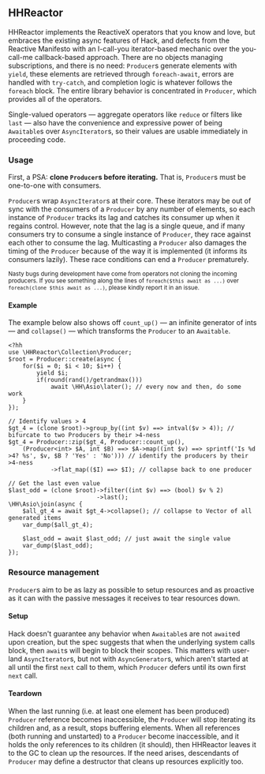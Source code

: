 ## HHReactor

HHReactor implements the ReactiveX operators that you know and love, but embraces the existing async features of Hack, and defects from the Reactive Manifesto with an I-call-you iterator-based mechanic over the you-call-me callback-based approach. There are no objects managing subscriptions, and there is no need: `Producer`s generate elements with `yield`, these elements are retrieved through `foreach-await`, errors are handled with `try-catch`, and completion logic is whatever follows the `foreach` block. The entire library behavior is concentrated in `Producer`, which provides all of the operators.

Single-valued operators &mdash; aggregate operators like `reduce` or filters like `last` &mdash; also have the convenience and expressive power of being `Awaitable`s over `AsyncIterator`s, so their values are usable immediately in proceeding code.

### Usage

First, a PSA: **clone `Producer`s before iterating.** That is, `Producer`s must be one-to-one with consumers.

`Producer`s wrap `AsyncIterator`s at their core. These iterators may be out of sync with the consumers of a `Producer` by any number of elements, so each instance of `Producer` tracks its lag and catches its consumer up when it regains control. However, note that the lag is a single queue, and if many consumers try to consume a single instance of `Producer`, they race against each other to consume the lag. Multicasting a `Producer` also damages the timing of the `Producer` because of the way it is implemented (it informs its consumers lazily). These race conditions can end a `Producer` prematurely.

<sup>Nasty bugs during development have come from operators not cloning the incoming producers. If you see something along the lines of `foreach($this await as ...)` over `foreach(clone $this await as ...)`, please kindly report it in an issue.</sup>

#### Example

The example below also shows off `count_up()` &mdash; an infinite generator of ints &mdash; and `collapse()` &mdash; which transforms the `Producer` to an `Awaitable`.

```hack
<?hh
use \HHReactor\Collection\Producer;
$root = Producer::create(async {
	for($i = 0; $i < 10; $i++) {
		yield $i;
		if(round(rand()/getrandmax()))
			await \HH\Asio\later(); // every now and then, do some work
	}
});

// Identify values > 4
$gt_4 = (clone $root)->group_by((int $v) ==> intval($v > 4)); // bifurcate to two Producers by their >4-ness
$gt_4 = Producer::zip($gt_4, Producer::count_up(), 
	(Producer<int> $A, int $B) ==> $A->map((int $v) ==> sprintf('Is %d >4? %s', $v, $B ? 'Yes' : 'No'))) // identify the producers by their >4-ness
            ->flat_map(($I) ==> $I); // collapse back to one producer

// Get the last even value
$last_odd = (clone $root)->filter((int $v) ==> (bool) $v % 2)
                         ->last();
\HH\Asio\join(async {
	$all_gt_4 = await $gt_4->collapse(); // collapse to Vector of all generated items
	var_dump($all_gt_4);
	
	$last_odd = await $last_odd; // just await the single value
	var_dump($last_odd);
});
```

### Resource management

`Producer`s aim to be as lazy as possible to setup resources and as proactive as it can with the passive messages it receives to tear resources down.

#### Setup

Hack doesn't guarantee any behavior when `Awaitable`s are not `await`ed upon creation, but the spec suggests that when the underlying system calls block, then `await`s will begin to block their scopes. This matters with user-land `AsyncIterator`s, but not with `AsyncGenerator`s, which aren't started at all until the first `next` call to them, which `Producer` defers until its own first `next` call.

#### Teardown

When the last running (i.e. at least one element has been produced) `Producer` reference becomes inaccessible, the `Producer` will stop iterating its children and, as a result, stops buffering elements. When all references (both running and unstarted) to a `Producer` become inaccessible, and it holds the only references to its children (it should), then HHReactor leaves it to the GC to clean up the resources. If the need arises, descendants of `Producer` may define a destructor that cleans up resources explicitly too.